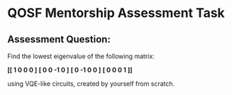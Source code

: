 # **QOSF Mentorship Assessment Task**



## **Assessment Question:**

Find the lowest eigenvalue of the following matrix:

**[[ 1	0	0	0 ]**
 **[  0	0  -1	0 ]**
 **[  0   -1   0	0 ]**
 **[  0	0   0    1 ]]**

using VQE-like circuits, created by yourself from scratch.